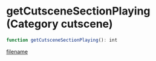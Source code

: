 # getCutsceneSectionPlaying (Category cutscene)

```js
function getCutsceneSectionPlaying(): int
```

[filename](getCutsceneSectionPlaying_m.md ':include')